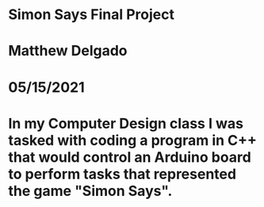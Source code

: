 # Simon Says Final Project
# Matthew Delgado
# 05/15/2021

# In my Computer Design class I was tasked with coding a program in C++ that would control an Arduino board to perform tasks that represented the game "Simon Says".
